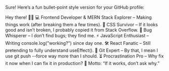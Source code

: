
Sure! Here’s a fun bullet-point style version for your GitHub profile:

Hey there! 👋😄
💻 Frontend Developer & MERN Stack Explorer – Making things work (after breaking them a few times).
🎨 CSS Survivor – If it looks good and isn’t broken, I probably copied it from Stack Overflow.
🐞 Bug Whisperer – I don’t find bugs; they find me.
⚡ JavaScript Enthusiast – Writing console.log("working?") since day one.
🛠️ React Fanatic – Still pretending to fully understand useEffect().
🚀 Git Expert – By that, I mean I use git push --force way more than I should.
⏳ Procrastination Pro – Why fix it now when I can fix it in production?
📌 Motto: “If it works, don’t ask why.”
